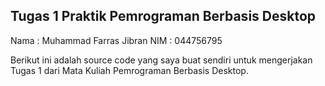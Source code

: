 ## Tugas 1 Praktik Pemrograman Berbasis Desktop

Nama : Muhammad Farras Jibran
NIM : 044756795

Berikut ini adalah source code yang saya buat sendiri untuk mengerjakan Tugas 1 dari Mata Kuliah Pemrograman Berbasis Desktop.
